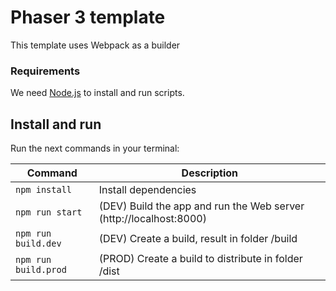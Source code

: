 # Phaser 3 template 

This template uses Webpack as a builder

### Requirements

We need [Node.js](https://nodejs.org) to install and run scripts.

## Install and run

Run the next commands in your terminal:

| Command | Description |
|---------|-------------|
| `npm install` | Install dependencies |
| `npm run start` | (DEV) Build the app and run the Web server (http://localhost:8000) |
| `npm run build.dev` | (DEV) Create a build, result in folder /build |
| `npm run build.prod` | (PROD) Create a build to distribute in folder /dist |
